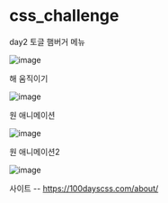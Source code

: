 # css_challenge

day2 토글 햄버거 메뉴

![image](https://github.com/yyeojung/css_challenge/assets/144653702/0f7ee809-0708-4109-aa31-92e66d51fbdb)

해 움직이기

![image](https://github.com/yyeojung/css_challenge/assets/144653702/13c94182-83df-407c-84db-ee0e89689cdb)

원 애니메이션

![image](https://github.com/yyeojung/css_challenge/assets/144653702/1ce9a8b7-fc02-445a-944d-628aa3498aed)

원 애니메이션2

![image](https://github.com/yyeojung/css_challenge/assets/144653702/982a4ce5-f953-4561-bab8-b0436eb36162)


사이트 --
https://100dayscss.com/about/
